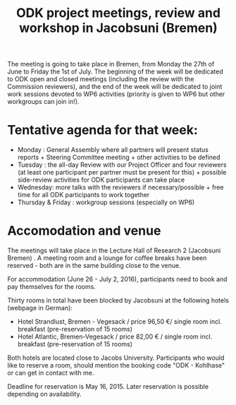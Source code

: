 ﻿---
layout: post
title: ODK project meetings, review and workshop in Jacobsuni (Bremen)
---

The meeting is going to take place in Bremen, from Monday the 27th of June to Friday the 1st of July. The beginning of the week will be dedicated to ODK open and closed meetings (including the review with the Commission reviewers), and the end of the week will be dedicated to joint work sessions devoted to WP6 activities (priority is given to WP6 but other workgroups can join in!).

# Tentative agenda for that week:

-	Monday : General Assembly where all partners will present status reports + Steering Committee meeting + other activities to be defined
-	Tuesday : the all-day Review with our Project Officer and four reviewers (at least one participant per partner must be present for this) + possible side-review activities for ODK participants can take place 
-	Wednesday: more talks with the reviewers if necessary/possible + free time for all ODK participants to work together 
-	Thursday & Friday : workgroup sessions (especially on WP6)


# Accomodation and venue

The meetings will take place in the Lecture Hall of Research 2 (Jacobsuni Bremen) . 
A meeting room and a lounge for coffee breaks have been reserved - both are in the same building close to the venue.  

For accommodation (June 26 - July 2, 2016), participants need to book and pay themselves for the rooms.

Thirty rooms in total have been blocked by Jacobsuni at the following hotels (webpage in German): 
- Hotel Strandlust, Bremen - Vegesack / price 96,50 €/ single room incl. breakfast  (pre-reservation of 15 rooms) 
- Hotel Atlantic, Bremen-Vegesack /  price 82,00 € / single room incl. breakfast   (pre-reservation of 15 rooms) 

Both hotels are located close to Jacobs University. Participants who would like to reserve a room, should mention the booking code "ODK - Kohlhase" or can get in contact with me.

Deadline for reservation is May 16, 2015. Later reservation is possible depending on availability. 
